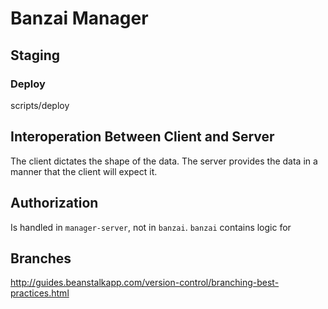 # Banzai Manager

## Staging

### Deploy

  scripts/deploy

## Interoperation Between Client and Server

The client dictates the shape of the data. The server provides the data in a manner that the client will expect it.

## Authorization

Is handled in `manager-server`, not in `banzai`. `banzai` contains logic for 

## Branches

http://guides.beanstalkapp.com/version-control/branching-best-practices.html
